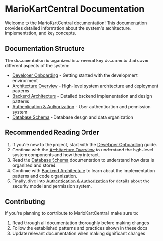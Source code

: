 # MarioKartCentral Documentation

Welcome to the MarioKartCentral documentation! This documentation provides detailed information about the system's architecture, implementation, and key concepts.

## Documentation Structure

The documentation is organized into several key documents that cover different aspects of the system:

- [Developer Onboarding](onboarding.md) - Getting started with the development environment
- [Architecture Overview](architecture.md) - High-level system architecture and deployment patterns
- [Backend Architecture](backend.md) - Detailed backend implementation and design patterns
- [Authentication & Authorization](auth.md) - User authentication and permission system
- [Database Schema](database.md) - Database design and data organization

## Recommended Reading Order

1. If you're new to the project, start with the [Developer Onboarding](onboarding.md) guide.
2. Continue with the [Architecture Overview](architecture.md) to understand the high-level system components and how they interact.
3. Read the [Database Schema](database.md) documentation to understand how data is organized and stored.
4. Continue with [Backend Architecture](backend.md) to learn about the implementation patterns and code organization.
5. Finally, dive into [Authentication & Authorization](auth.md) for details about the security model and permission system.

## Contributing

If you're planning to contribute to MarioKartCentral, make sure to:

1. Read through all documentation thoroughly before making changes
2. Follow the established patterns and practices shown in these docs
3. Update relevant documentation when making significant changes